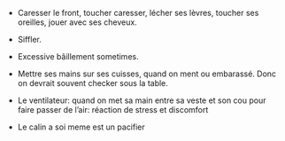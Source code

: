 - Caresser le front, toucher caresser, lécher ses lèvres, toucher ses oreilles, jouer avec ses cheveux. 
- Siffler. 
- Excessive bâillement sometimes. 

- Mettre ses mains sur ses cuisses, quand on ment ou embarassé. Donc on devrait souvent checker sous la table.  

- Le ventilateur: quand on met sa main entre sa veste et son cou pour faire passer de l’air: réaction de stress et discomfort 

- Le calin  a soi meme est un pacifier 
